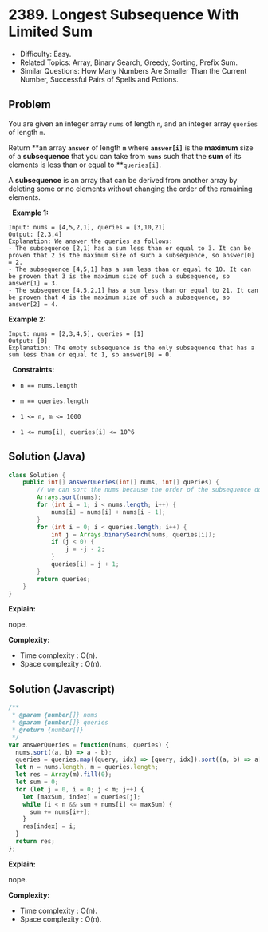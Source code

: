 # 2389. Longest Subsequence With Limited Sum

- Difficulty: Easy.
- Related Topics: Array, Binary Search, Greedy, Sorting, Prefix Sum.
- Similar Questions: How Many Numbers Are Smaller Than the Current Number, Successful Pairs of Spells and Potions.

## Problem

You are given an integer array ```nums``` of length ```n```, and an integer array ```queries``` of length ```m```.

Return **an array **```answer```** of length **```m```** where **```answer[i]```** is the **maximum** size of a **subsequence** that you can take from **```nums```** such that the **sum** of its elements is less than or equal to **```queries[i]```.

A **subsequence** is an array that can be derived from another array by deleting some or no elements without changing the order of the remaining elements.

 
**Example 1:**

```
Input: nums = [4,5,2,1], queries = [3,10,21]
Output: [2,3,4]
Explanation: We answer the queries as follows:
- The subsequence [2,1] has a sum less than or equal to 3. It can be proven that 2 is the maximum size of such a subsequence, so answer[0] = 2.
- The subsequence [4,5,1] has a sum less than or equal to 10. It can be proven that 3 is the maximum size of such a subsequence, so answer[1] = 3.
- The subsequence [4,5,2,1] has a sum less than or equal to 21. It can be proven that 4 is the maximum size of such a subsequence, so answer[2] = 4.
```

**Example 2:**

```
Input: nums = [2,3,4,5], queries = [1]
Output: [0]
Explanation: The empty subsequence is the only subsequence that has a sum less than or equal to 1, so answer[0] = 0.
```

 
**Constraints:**


	
- ```n == nums.length```
	
- ```m == queries.length```
	
- ```1 <= n, m <= 1000```
	
- ```1 <= nums[i], queries[i] <= 10^6```



## Solution (Java)

```java
class Solution {
    public int[] answerQueries(int[] nums, int[] queries) {
        // we can sort the nums because the order of the subsequence does not matter
        Arrays.sort(nums);
        for (int i = 1; i < nums.length; i++) {
            nums[i] = nums[i] + nums[i - 1];
        }
        for (int i = 0; i < queries.length; i++) {
            int j = Arrays.binarySearch(nums, queries[i]);
            if (j < 0) {
                j = -j - 2;
            }
            queries[i] = j + 1;
        }
        return queries;
    }
}
```

**Explain:**

nope.

**Complexity:**

* Time complexity : O(n).
* Space complexity : O(n).

## Solution (Javascript)

```javascript
/**
 * @param {number[]} nums
 * @param {number[]} queries
 * @return {number[]}
 */
var answerQueries = function(nums, queries) {
  nums.sort((a, b) => a - b);
  queries = queries.map((query, idx) => [query, idx]).sort((a, b) => a[0] - b[0]);
  let n = nums.length, m = queries.length;
  let res = Array(m).fill(0);
  let sum = 0;
  for (let j = 0, i = 0; j < m; j++) {
    let [maxSum, index] = queries[j];
    while (i < n && sum + nums[i] <= maxSum) {
      sum += nums[i++];
    }
    res[index] = i;
  }
  return res;
};
```

**Explain:**

nope.

**Complexity:**

* Time complexity : O(n).
* Space complexity : O(n).
